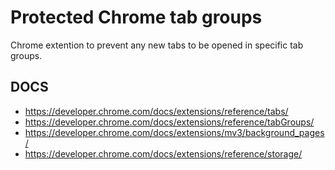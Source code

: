 # Protected Chrome tab groups

Chrome extention to prevent any new tabs to be opened in specific tab groups.

## DOCS

- https://developer.chrome.com/docs/extensions/reference/tabs/
- https://developer.chrome.com/docs/extensions/reference/tabGroups/
- https://developer.chrome.com/docs/extensions/mv3/background_pages/
- https://developer.chrome.com/docs/extensions/reference/storage/
